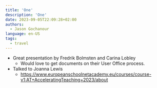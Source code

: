 ```yaml
---
title: 'One'
description: 'One'
date: 2023-09-05T22:09:28+02:00
authors:
  - Jason Gochanour
language: en-US
tags:
  - travel
---
```


- Great presentation by Fredrik Bolmsten and Carina Lobley
  - Would love to get documents on their User Office process.
- Talked to Joanna Lewis
  - https://www.europeanschoolnetacademy.eu/courses/course-v1:AT+AcceleratingTeaching+2023/about